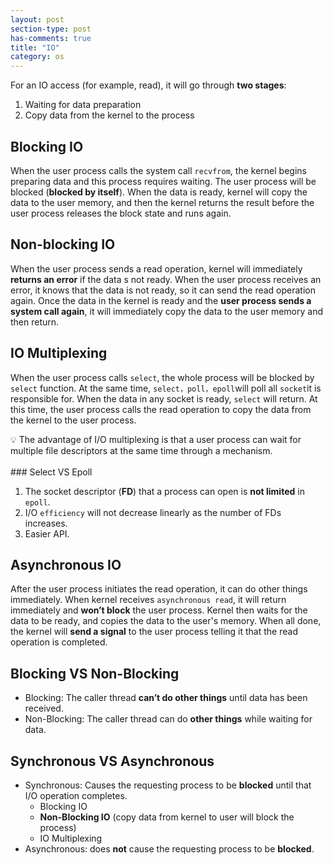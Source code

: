 ```yaml
---
layout: post
section-type: post
has-comments: true
title: "IO"
category: os
---
```


For an IO access (for example, read), it will go through **two stages**:

1. Waiting for data preparation
2. Copy data from the kernel to the process

## Blocking IO

When the user process calls the system call `recvfrom`, the kernel begins preparing data and this process requires waiting. The user process will be blocked (**blocked by itself**). When the data is ready, kernel will copy the data to the user memory, and then the kernel returns the result before the user process releases the block state and runs again.

## Non-blocking IO

When the user process sends a read operation, kernel will immediately **returns an error** if the data s not ready. When the user process receives an error, it knows that the data is not ready, so it can send the read operation again. Once the data in the kernel is ready and the **user process sends a system call again**, it will immediately copy the data to the user memory and then return.

## IO Multiplexing

When the user process calls `select`, the whole process will be blocked by `select` function. At the same time, `select，poll，epoll`will poll all `socket`it is responsible for. When the data in any socket is ready, `select` will return. At this time, the user process calls the read operation to copy the data from the kernel to the user process.

<aside>
💡 The advantage of I/O multiplexing is that a user process can wait for multiple file descriptors at the same time through a mechanism.

</aside>
<br>
### Select VS Epoll

1. The socket descriptor (**FD**) that a process can open is **not limited** in `epoll`.
2. I/O `efficiency` will not decrease linearly as the number of FDs increases.
3. Easier API.

## Asynchronous IO

After the user process initiates the read operation, it can do other things immediately. When kernel receives `asynchronous read`, it will return immediately and **won’t block** the user process. Kernel then waits for the data to be ready, and copies the data to the user's memory. When all done, the kernel will **send a signal** to the user process telling it that the read operation is completed.

## Blocking VS Non-Blocking

- Blocking: The caller thread **can’t do other things** until data has been received.
- Non-Blocking: The caller thread can do **other things** while waiting for data.

## Synchronous VS Asynchronous

- Synchronous: Causes the requesting process to be **blocked** until that I/O operation completes.
    - Blocking IO
    - **Non-Blocking IO** (copy data from kernel to user will block the process)
    - IO Multiplexing
- Asynchronous: does **not** cause the requesting process to be **blocked**.